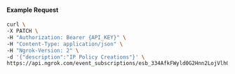 <!-- Code generated for API Clients. DO NOT EDIT. -->

#### Example Request

```bash
curl \
-X PATCH \
-H "Authorization: Bearer {API_KEY}" \
-H "Content-Type: application/json" \
-H "Ngrok-Version: 2" \
-d '{"description":"IP Policy Creations"}' \
https://api.ngrok.com/event_subscriptions/esb_334AfkFWyld0G2Hnn2LojVlh0BW
```
